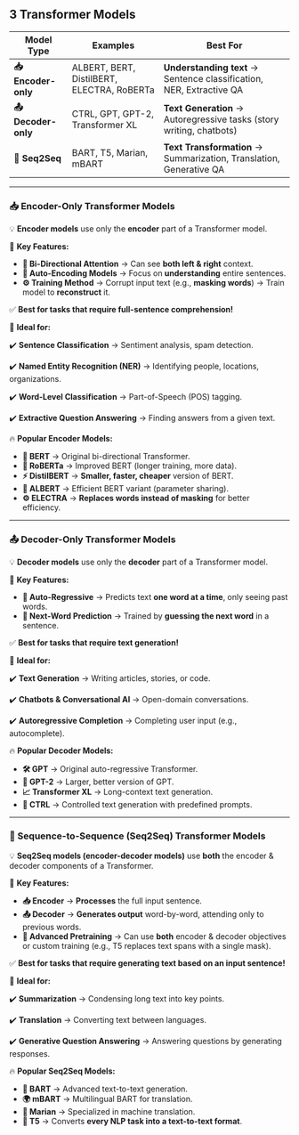 ## **3 Transformer Models**

| **Model Type** | **Examples** | **Best For** |
| --- | --- | --- |
| **📥 Encoder-only** | ALBERT, BERT, DistilBERT, ELECTRA, RoBERTa | **Understanding text** → Sentence classification, NER, Extractive QA |
| **📤 Decoder-only** | CTRL, GPT, GPT-2, Transformer XL | **Text Generation** → Autoregressive tasks (story writing, chatbots) |
| **🔄 Seq2Seq** | BART, T5, Marian, mBART | **Text Transformation** → Summarization, Translation, Generative QA |

---

### **📥 Encoder-Only Transformer Models**

💡 **Encoder models** use only the **encoder** part of a Transformer model.

📌 **Key Features:**

- **🔄 Bi-Directional Attention** → Can see **both left & right** context.
- **📖 Auto-Encoding Models** → Focus on **understanding** entire sentences.
- **⚙️ Training Method** → Corrupt input text (e.g., **masking words**) → Train model to **reconstruct** it.

✅ **Best for tasks that require full-sentence comprehension!**

📌 **Ideal for:**

✔️ **Sentence Classification** → Sentiment analysis, spam detection.

✔️ **Named Entity Recognition (NER)** → Identifying people, locations, organizations.

✔️ **Word-Level Classification** → Part-of-Speech (POS) tagging.

✔️ **Extractive Question Answering** → Finding answers from a given text.

🔥 **Popular Encoder Models:**

- **📖 BERT** → Original bi-directional Transformer.
- **🧠 RoBERTa** → Improved BERT (longer training, more data).
- **⚡ DistilBERT** → **Smaller, faster, cheaper** version of BERT.
- **🧩 ALBERT** → Efficient BERT variant (parameter sharing).
- **⚙️ ELECTRA** → **Replaces words instead of masking** for better efficiency.

---

### **📤 Decoder-Only Transformer Models**

💡 **Decoder models** use only the **decoder** part of a Transformer model.

📌 **Key Features:**

- **🔄 Auto-Regressive** → Predicts text **one word at a time**, only seeing past words.
- **📝 Next-Word Prediction** → Trained by **guessing the next word** in a sentence.

✅ **Best for tasks that require text generation!**

📌 **Ideal for:**

✔️ **Text Generation** → Writing articles, stories, or code.

✔️ **Chatbots & Conversational AI** → Open-domain conversations.

✔️ **Autoregressive Completion** → Completing user input (e.g., autocomplete).

🔥 **Popular Decoder Models:**

- **🛠 GPT** → Original auto-regressive Transformer.
- **🚀 GPT-2** → Larger, better version of GPT.
- **📈 Transformer XL** → Long-context text generation.
- **🔄 CTRL** → Controlled text generation with predefined prompts.

---

### **🔄 Sequence-to-Sequence (Seq2Seq) Transformer Models**

💡 **Seq2Seq models (encoder-decoder models)** use **both** the encoder & decoder components of a Transformer.

📌 **Key Features:**

- **📥 Encoder** → **Processes** the full input sentence.
- **📤 Decoder** → **Generates output** word-by-word, attending only to previous words.
- **📝 Advanced Pretraining** → Can use **both** encoder & decoder objectives or custom training (e.g., T5 replaces text spans with a single mask).

✅ **Best for tasks that require generating text based on an input sentence!**

📌 **Ideal for:**

✔️ **Summarization** → Condensing long text into key points.

✔️ **Translation** → Converting text between languages.

✔️ **Generative Question Answering** → Answering questions by generating responses.

🔥 **Popular Seq2Seq Models:**

- **📄 BART** → Advanced text-to-text generation.
- **🌍 mBART** → Multilingual BART for translation.
- **🔁 Marian** → Specialized in machine translation.
- **🧠 T5** → Converts **every NLP task into a text-to-text format**.
